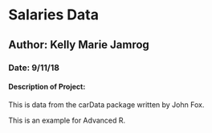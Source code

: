 # Salaries Data

## Author: Kelly Marie Jamrog
### Date: 9/11/18

#### Description of Project:

This is data from the carData package written by John Fox.

This is an example for Advanced R. 
